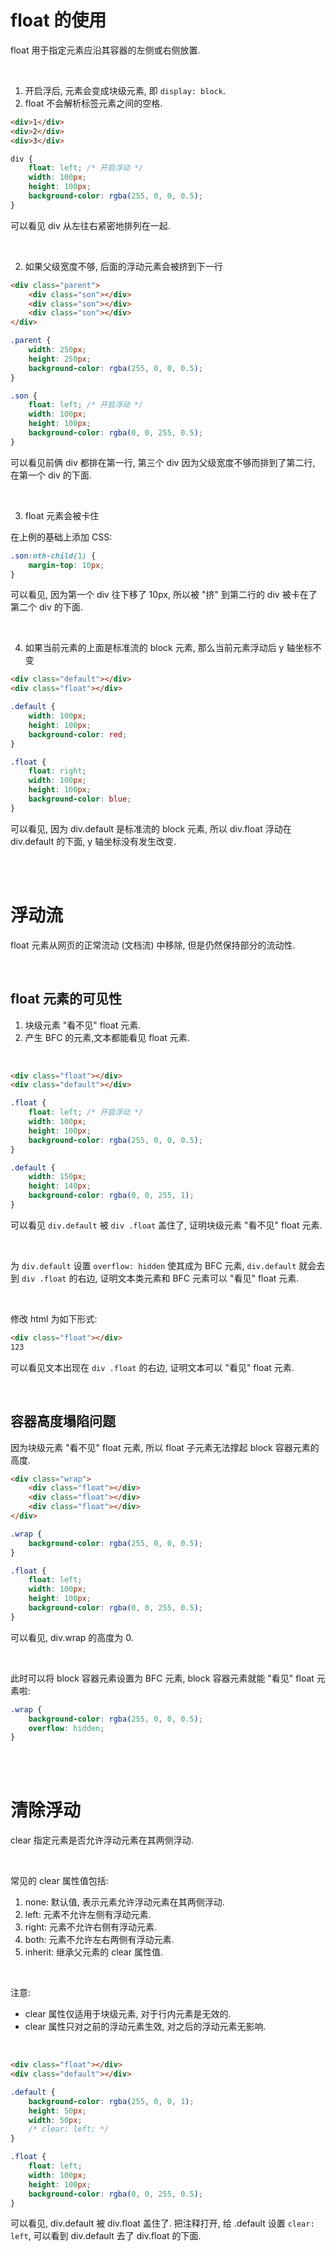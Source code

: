 # float 的使用

float 用于指定元素应沿其容器的左侧或右侧放置.

<br>

1.  开启浮后, 元素会变成块级元素, 即 `display: block`.
2.  float 不会解析标签元素之间的空格.

```html
<div>1</div>
<div>2</div>
<div>3</div>
```

```css
div {
    float: left; /* 开启浮动 */
    width: 100px;
    height: 100px;
    background-color: rgba(255, 0, 0, 0.5);
}
```

可以看见 div 从左往右紧密地排列在一起.

<br>

2.  如果父级宽度不够, 后面的浮动元素会被挤到下一行

```html
<div class="parent">
    <div class="son"></div>
    <div class="son"></div>
    <div class="son"></div>
</div>
```

```css
.parent {
    width: 250px;
    height: 250px;
    background-color: rgba(255, 0, 0, 0.5);
}

.son {
    float: left; /* 开启浮动 */
    width: 100px;
    height: 100px;
    background-color: rgba(0, 0, 255, 0.5);
}
```

可以看见前俩 div 都排在第一行, 第三个 div 因为父级宽度不够而排到了第二行, 在第一个 div 的下面.

<br>

3.  float 元素会被卡住

在上例的基础上添加 CSS:

```css
.son:nth-child(1) {
    margin-top: 10px;
}
```

可以看见, 因为第一个 div 往下移了 10px, 所以被 "挤" 到第二行的 div 被卡在了第二个 div 的下面.

<br>

4.  如果当前元素的上面是标准流的 block 元素, 那么当前元素浮动后 y 轴坐标不变

```html
<div class="default"></div>
<div class="float"></div>
```

```css
.default {
    width: 100px;
    height: 100px;
    background-color: red;
}

.float {
    float: right;
    width: 100px;
    height: 100px;
    background-color: blue;
}
```

可以看见, 因为 div.default 是标准流的 block 元素, 所以 div.float 浮动在 div.default 的下面, y 轴坐标没有发生改变.

<br><br>

# 浮动流

float 元素从网页的正常流动 (文档流) 中移除, 但是仍然保持部分的流动性.

<br>

## float 元素的可见性

1.  块级元素 "看不见" float 元素.
2.  产生 BFC 的元素,文本都能看见 float 元素.

<br>

```html
<div class="float"></div>
<div class="default"></div>
```

```css
.float {
    float: left; /* 开启浮动 */
    width: 100px;
    height: 100px;
    background-color: rgba(255, 0, 0, 0.5);
}

.default {
    width: 150px;
    height: 140px;
    background-color: rgba(0, 0, 255, 1);
}
```

可以看见 `div.default` 被 `div .float` 盖住了, 证明块级元素 "看不见" float 元素.

<br>

为 `div.default` 设置 `overflow: hidden` 使其成为 BFC 元素, `div.default` 就会去到 `div .float` 的右边, 证明文本类元素和 BFC 元素可以 "看见" float 元素.

<br>

修改 html 为如下形式:

```html
<div class="float"></div>
123
```

可以看见文本出现在 `div .float` 的右边, 证明文本可以 "看见" float 元素.

<br>

## 容器高度塌陷问题

因为块级元素 "看不见" float 元素, 所以 float 子元素无法撑起 block 容器元素的高度.

```html
<div class="wrap">
    <div class="float"></div>
    <div class="float"></div>
    <div class="float"></div>
</div>
```

```css
.wrap {
    background-color: rgba(255, 0, 0, 0.5);
}

.float {
    float: left;
    width: 100px;
    height: 100px;
    background-color: rgba(0, 0, 255, 0.5);
}
```

可以看见, div.wrap 的高度为 0.

<br>

此时可以将 block 容器元素设置为 BFC 元素, block 容器元素就能 "看见" float 元素啦:

```css
.wrap {
    background-color: rgba(255, 0, 0, 0.5);
    overflow: hidden;
}
```

<br><br>

# 清除浮动

clear 指定元素是否允许浮动元素在其两侧浮动.

<br>

常见的 clear 属性值包括:

1.  none: 默认值, 表示元素允许浮动元素在其两侧浮动.
2.  left: 元素不允许左侧有浮动元素.
3.  right: 元素不允许右侧有浮动元素.
4.  both: 元素不允许左右两侧有浮动元素.
5.  inherit: 继承父元素的 clear 属性值.

<br>

注意:

-   clear 属性仅适用于块级元素, 对于行内元素是无效的.
-   clear 属性只对之前的浮动元素生效, 对之后的浮动元素无影响.

<br>

```html
<div class="float"></div>
<div class="default"></div>
```

```css
.default {
    background-color: rgba(255, 0, 0, 1);
    height: 50px;
    width: 50px;
    /* clear: left; */
}

.float {
    float: left;
    width: 100px;
    height: 100px;
    background-color: rgba(0, 0, 255, 0.5);
}
```

可以看见, div.default 被 div.float 盖住了. 把注释打开, 给 .default 设置 `clear: left`, 可以看到 div.default 去了 div.float 的下面.

<br>
